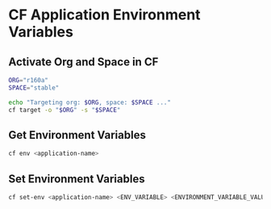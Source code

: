 # CF Application Environment Variables

## Activate Org and Space in CF

```bash
ORG="r160a"
SPACE="stable"

echo "Targeting org: $ORG, space: $SPACE ..."
cf target -o "$ORG" -s "$SPACE"
```

## Get Environment Variables

```bash
cf env <application-name>
```

## Set Environment Variables

```bash
cf set-env <application-name> <ENV_VARIABLE> <ENVIRONMENT_VARIABLE_VALUE>
```
